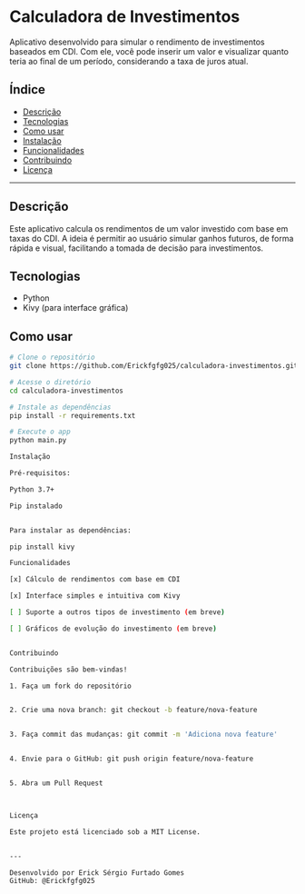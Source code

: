 
# Calculadora de Investimentos

Aplicativo desenvolvido para simular o rendimento de investimentos baseados em CDI. Com ele, você pode inserir um valor e visualizar quanto teria ao final de um período, considerando a taxa de juros atual.

## Índice

- [Descrição](#descrição)
- [Tecnologias](#tecnologias)
- [Como usar](#como-usar)
- [Instalação](#instalação)
- [Funcionalidades](#funcionalidades)
- [Contribuindo](#contribuindo)
- [Licença](#licença)

---

## Descrição

Este aplicativo calcula os rendimentos de um valor investido com base em taxas do CDI. A ideia é permitir ao usuário simular ganhos futuros, de forma rápida e visual, facilitando a tomada de decisão para investimentos.

## Tecnologias

- Python
- Kivy (para interface gráfica)

## Como usar

```bash
# Clone o repositório
git clone https://github.com/Erickfgfg025/calculadora-investimentos.git

# Acesse o diretório
cd calculadora-investimentos

# Instale as dependências
pip install -r requirements.txt

# Execute o app
python main.py

Instalação

Pré-requisitos:

Python 3.7+

Pip instalado


Para instalar as dependências:

pip install kivy

Funcionalidades

[x] Cálculo de rendimentos com base em CDI

[x] Interface simples e intuitiva com Kivy

[ ] Suporte a outros tipos de investimento (em breve)

[ ] Gráficos de evolução do investimento (em breve)


Contribuindo

Contribuições são bem-vindas!

1. Faça um fork do repositório


2. Crie uma nova branch: git checkout -b feature/nova-feature


3. Faça commit das mudanças: git commit -m 'Adiciona nova feature'


4. Envie para o GitHub: git push origin feature/nova-feature


5. Abra um Pull Request



Licença

Este projeto está licenciado sob a MIT License.


---

Desenvolvido por Erick Sérgio Furtado Gomes
GitHub: @Erickfgfg025

